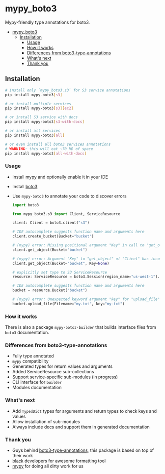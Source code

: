 # mypy_boto3

Mypy-friendly type annotations for boto3.

- [mypy_boto3](#mypyboto3)
  - [Installation](#installation)
    - [Usage](#usage)
    - [How it works](#how-it-works)
    - [Differences from boto3-type-annotations](#differences-from-boto3-type-annotations)
    - [What's next](#whats-next)
    - [Thank you](#thank-you)

## Installation

```bash
# install only `mypy_boto3.s3` for S3 service annotations
pip install mypy-boto3[s3]

# or install multiple services
pip install mypy-boto3[s3][ec2]

# or install S3 service with docs
pip install mypy-boto3[s3-with-docs]

# or install all services
pip install mypy-boto3[all]

# or even install all boto3 services annotations
# WARNING: this will eat ~70 MB of space
pip install mypy-boto3[all-with-docs]
```

### Usage

- Install [mypy](https://github.com/python/mypy) and optionally enable it in your IDE
- Install [boto3](https://github.com/boto/boto3)
- Use `mypy-boto3` to annotate your code to discover errors

    ```python
    import boto3

    from mypy_boto3.s3 import Client, ServiceResource

    client: Client = boto3.client("s3")

    # IDE autocomplete suggests function name and arguments here
    client.create_bucket(Bucket="bucket")

    # (mypy) error: Missing positional argument "Key" in call to "get_object" of "Client"
    client.get_object(Bucket="bucket")

    # (mypy) error: Argument "Key" to "get_object" of "Client" has incompatible type "None"; expected "str"
    client.get_object(Bucket="bucket", Key=None)

    # explicitly set type to S3 ServiceResource
    resource: ServiceResource = boto3.Session(region_name="us-west-1").resource("s3")

    # IDE autocomplete suggests function name and arguments here
    bucket = resource.Bucket("bucket")

    # (mypy) error: Unexpected keyword argument "key" for "upload_file" of "Bucket"
    bucket.upload_file(Filename="my.txt", key="my-txt")
    ```

### How it works

There is also a package `mypy-boto3-builder` that builds interface files from `boto3` documentation.

### Differences from boto3-type-annotations

- Fully type annotated
- `mypy` compatibility
- Generated types for return values and arguments
- Added ServiceResource sub-collections
- Support service-specific sub-modules (in progress)
- CLI interface for `builder`
- Modules documentation

### What's next

- Add `TypedDict` types for arguments and return types to check keys and values
- Allow installation of sub-modules
- Always include docs and support them in generated documentation

### Thank you

- Guys behind [boto3-type-annotations](https://pypi.org/project/boto3-type-annotations/),
  this package is based on top of their work
- [black](https://github.com/psf/black) developers for awesome formatting tool
- [mypy](https://github.com/python/mypy) for doing all dirty work for us
